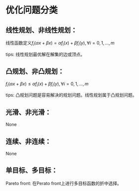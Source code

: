 # 优化问题分类
## 线性规划、非线性规划：
线性函数定义$f_i(\alpha x+\beta x)=\alpha f_i(x)+\beta f_i(y),\forall i=0,1,...,m$

tips: 线性规划最优解在解集的边或顶点。

## 凸规划、非凸规划：
$f_i(\alpha x+\beta x)\leq\alpha f_i(x)+\beta f_i(y),\forall i=0,1,...,m$

tips: 凸规划问题是容易解决的规划问题。线性规划属于凸规划问题。

## 光滑、非光滑：
None

## 连续、非连续：
None

## 单目标、多目标：
Pareto front: 在Perato front上进行多目标函数的折中选择。
